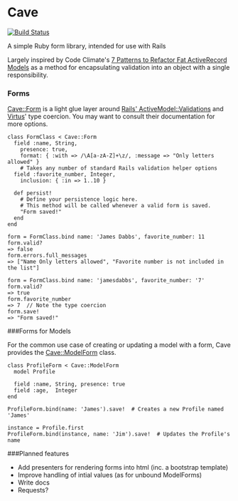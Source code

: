 Cave 
=====

[![Build Status](https://travis-ci.org/jamesdabbs/cave.png)](https://travis-ci.org/jamesdabbs/cave)

A simple Ruby form library, intended for use with Rails

Largely inspired by Code Climate's [7 Patterns to Refactor Fat ActiveRecord Models](http://blog.codeclimate.com/blog/2012/10/17/7-ways-to-decompose-fat-activerecord-models/) as a method for encapsulating validation into an object with a single responsibility.

### Forms

[Cave::Form](https://github.com/jamesdabbs/cave/blob/master/lib/cave/form.rb) is a light glue layer around 
[Rails' ActiveModel::Validations](http://guides.rubyonrails.org/active_record_validations_callbacks.html) 
and [Virtus](https://github.com/solnic/virtus)' type coercion. You may want to consult their documentation for
more options.

    class FormClass < Cave::Form
      field :name, String,
        presence: true,
        format: { :with => /\A[a-zA-Z]+\z/, :message => "Only letters allowed" }
        # Takes any number of standard Rails validation helper options
      field :favorite_number, Integer,
        inclusion: { :in => 1..10 }

      def persist!
        # Define your persistence logic here.
        # This method will be called whenever a valid form is saved.
        "Form saved!"
      end
    end

    form = FormClass.bind name: 'James Dabbs', favorite_number: 11
    form.valid?
    => false
    form.errors.full_messages
    => ["Name Only letters allowed", "Favorite number is not included in the list"]

    form = FormClass.bind name: 'jamesdabbs', favorite_number: '7'
    form.valid?
    => true
    form.favorite_number
    => 7  // Note the type coercion
    form.save!
    => "Form saved!"

###Forms for Models

For the common use case of creating or updating a model with a form, Cave provides
the [Cave::ModelForm](https://github.com/jamesdabbs/cave/blob/master/lib/cave/model_form.rb) class.

    class ProfileForm < Cave::ModelForm
      model Profile

      field :name, String, presence: true
      field :age,  Integer
    end

    ProfileForm.bind(name: 'James').save!  # Creates a new Profile named 'James'

    instance = Profile.first
    ProfileForm.bind(instance, name: 'Jim').save!  # Updates the Profile's name

###Planned features

- Add presenters for rendering forms into html (inc. a bootstrap template)
- Improve handling of intial values (as for unbound ModelForms)
- Write docs
- Requests?